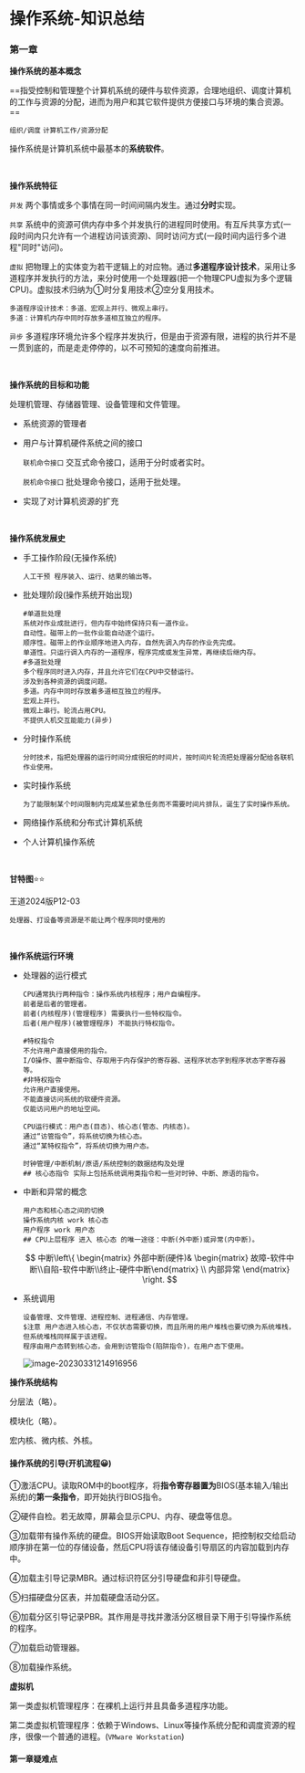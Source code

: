 # 操作系统-知识总结

### 第一章

**操作系统的基本概念**

==指受控制和管理整个计算机系统的硬件与软件资源，合理地组织、调度计算机的工作与资源的分配，进而为用户和其它软件提供方便接口与环境的集合资源。==

`组织/调度` `计算机工作/资源分配`

操作系统是计算机系统中最基本的**系统软件**。

<br>

**操作系统特征**

`并发` 两个事情或多个事情在同一时间间隔内发生。通过**分时**实现。

`共享` 系统中的资源可供内存中多个并发执行的进程同时使用。有互斥共享方式(一段时间内只允许有一个进程访问该资源)、同时访问方式(一段时间内运行多个进程"同时"访问)。

`虚拟` 把物理上的实体变为若干逻辑上的对应物。通过**多道程序设计技术**，采用让多道程序并发执行的方法，来分时使用一个处理器(把一个物理CPU虚拟为多个逻辑CPU)。虚拟技术归纳为①时分复用技术②空分复用技术。

```
多道程序设计技术：多道、宏观上并行、微观上串行。
多道：计算机内存中同时存放多道相互独立的程序。
```

`异步` 多道程序环境允许多个程序并发执行，但是由于资源有限，进程的执行并不是一贯到底的，而是走走停停的，以不可预知的速度向前推进。

<br>

**操作系统的目标和功能**

处理机管理、存储器管理、设备管理和文件管理。

* 系统资源的管理者

* 用户与计算机硬件系统之间的接口

  `联机命令接口` 交互式命令接口，适用于分时或者实时。

  `脱机命令接口` 批处理命令接口，适用于批处理。

* 实现了对计算机资源的扩充

<br>

**操作系统发展史**

* 手工操作阶段(无操作系统)

  ```
  人工干预 程序装入、运行、结果的输出等。
  ```

* 批处理阶段(操作系统开始出现)

  ```shell
  #单道批处理
  系统对作业成批进行，但内存中始终保持只有一道作业。
  自动性。磁带上的一批作业能自动逐个运行。
  顺序性。磁带上的作业顺序地进入内存，自然先调入内存的作业先完成。
  单道性。只运行调入内存的一道程序，程序完成或发生异常，再继续后继内存。
  #多道批处理
  多个程序同时进入内存，并且允许它们在CPU中交替运行。
  涉及到各种资源的调度问题。
  多道。内存中同时存放着多道相互独立的程序。
  宏观上并行。
  微观上串行。轮流占用CPU。
  不提供人机交互能能力(异步)
  ```

* 分时操作系统

  ```
  分时技术，指把处理器的运行时间分成很短的时间片，按时间片轮流把处理器分配给各联机作业使用。
  ```

* 实时操作系统

  ```
  为了能限制某个时间限制内完成某些紧急任务而不需要时间片排队，诞生了实时操作系统。
  ```

* 网络操作系统和分布式计算机系统

* 个人计算机操作系统

<br>

**甘特图**⭐⭐

王道2024版P12-03

`处理器、打设备等资源是不能让两个程序同时使用的`

<br>

**操作系统运行环境**

* 处理器的运行模式

  ````shell
  CPU通常执行两种指令：操作系统内核程序；用户自编程序。
  前者是后者的管理者。
  前者(内核程序)(管理程序) 需要执行一些特权指令。
  后者(用户程序)(被管理程序) 不能执行特权指令。
  
  #特权指令
  不允许用户直接使用的指令。
  I/O操作、置中断指令、存取用于内存保护的寄存器、送程序状态字到程序状态字寄存器等。
  #非特权指令
  允许用户直接使用。
  不能直接访问系统的软硬件资源。
  仅能访问用户的地址空间。
  
  CPU运行模式：用户态(目态)、核心态(管态、内核态)。
  通过“访管指令”，将系统切换为核心态。
  通过“某特权指令”，将系统切换为用户态。
  
  时钟管理/中断机制/原语/系统控制的数据结构及处理
  ## 核心态指令 实际上包括系统调用类指令和一些对时钟、中断、原语的指令。
  ````

* 中断和异常的概念

  ```shell
  用户态和核心态之间的切换
  操作系统内核 work 核心态
  用户程序 work 用户态
  ## CPU上层程序 进入 核心态 的唯一途径：中断(外中断)或异常(内中断)。
  ```

  $$ 中断\left\{ \begin{matrix} 外部中断(硬件)& \begin{matrix} 故障-软件中断\\自陷-软件中断\\终止-硬件中断\end{matrix}   \\ 内部异常  \end{matrix} \right. $$

* 系统调用

  ```shell
  设备管理、文件管理、进程控制、进程通信、内存管理。
  $注意 用户态进入核心态，不仅状态需要切换，而且所用的用户堆栈也要切换为系统堆栈，但系统堆栈同样属于该进程。
  程序由用户态转到核心态，会用到访管指令(陷阱指令)，在用户态下使用。
  ```
  
  ![image-20230331214916956](https://raw.githubusercontent.com/kevin-aron/photo/main/os/image-20230331214916956.png?token=GHSAT0AAAAAAB746PMNJRBYEIIJGBJSCZLOZBG6PNQ)

**操作系统结构**

分层法（略）。

模块化（略）。

宏内核、微内核、外核。

#### 操作系统的引导(开机流程😀)

①激活CPU。读取ROM中的boot程序，将**指令寄存器置为**BIOS(基本输入/输出系统)的**第一条指令**，即开始执行BIOS指令。

②硬件自检。若无故障，屏幕会显示CPU、内存、硬盘等信息。

③加载带有操作系统的硬盘。BIOS开始读取Boot Sequence，把控制权交给启动顺序排在第一位的存储设备，然后CPU将该存储设备引导扇区的内容加载到内存中。

④加载主引导记录MBR。通过标识符区分引导硬盘和非引导硬盘。

⑤扫描硬盘分区表，并加载硬盘活动分区。

⑥加载分区引导记录PBR。其作用是寻找并激活分区根目录下用于引导操作系统的程序。

⑦加载启动管理器。

⑧加载操作系统。

**虚拟机**

第一类虚拟机管理程序：在裸机上运行并且具备多道程序功能。

第二类虚拟机管理程序：依赖于Windows、Linux等操作系统分配和调度资源的程序，很像一个普通的进程。(`VMware Workstation`)

#### 第一章疑难点

